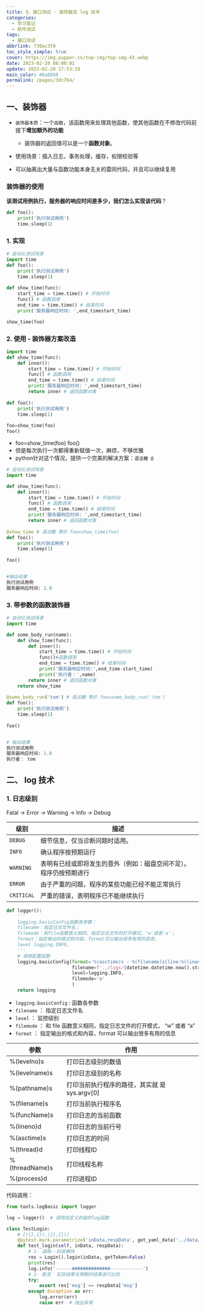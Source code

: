 ```yaml
---
title: 9、接口测试 - 装饰器及 log 技术
categories: 
  - 学习笔记
  - 软件测试
tags: 
  - 接口测试
abbrlink: 730ac3f9
toc_style_simple: true
cover: https://img.pupper.cn/top-img/top-img-43.webp
date: 2023-02-20 08:00:01
update: 2023-02-20 17:53:18
main_color: #6a8888
permalink: /pages/3dc7b4/
---
```


## 一、装饰器

-   `装饰器本质`：一个`函数`，该函数用来处理其他函数，使其他函数在不修改代码前提下**增加额外的功能**
    -   装饰器的返回值可以是一个**函数对象**。

-   使用场景：插入日志，事务处理，缓存，权限校验等

-   可以抽离出大量与函数功能本身无关的雷同代码，并且可以继续复用

### 装饰器的使用

**该测试用例执行，服务器的响应时间是多少，我们怎么实现该代码**？  

```python
def foo():
    print('执行测试用例')
    time.sleep(1）
```

### 1. 实现

```python
# 自动化测试场景
import time
def foo():
    print('执行测试用例')
    time.sleep(1)
    
def show_time(func):
	start_time = time.time() # 开始时间
	func() # 函数调用
	end_time = time.time() # 结束时间
	print('服务器响应时间: ',end_timestart_time)

show_time(foo)
```

### 2. 使用 - 装饰器方案改造

```python
import time
def show_time(func):
    def inner():
        start_time = time.time() # 开始时间
        func() # 函数调用
        end_time = time.time() # 结束时间
        print('服务器响应时间: ',end_timestart_time)
        return inner # 返回函数对象
    
def foo():
	print('执行测试用例')
	time.sleep(1)
    
foo=show_time(foo)
foo()
```

-   foo=show_time(foo) foo()
-   但是每次执行一次都得重新赋值一次，麻烦，不够优雅
-   python针对这个情况，提供一个完美的解决方案：`语法糖 @`  

```python
# 自动化测试场景
import time

def show_time(func):
    def inner():
        start_time = time.time() # 开始时间
        func() # 函数调用
        end_time = time.time() # 结束时间
        print('服务器响应时间: ',end_timestart_time)
        return inner # 返回函数对象
    
@show_time # 语法糖 等价 foo=show_time(foo)
def foo():
	print('执行测试用例')
	time.sleep(1)
    
foo()


#输出结果
执行测试用例
服务器响应时间: 1.0
```

### 3. 带参数的函数装饰器

```python
# 自动化测试场景
import time

def some_body_run(name):
    def show_time(func):
        def inner():
            start_time = time.time() # 开始时间
            func()#函数调用
            end_time = time.time() # 结束时间
            print('服务器响应时间:',end_time-start_time)
            print('执行者：',name)
        return inner # 返回函数对象
    return show_time
                  
@some_body_run('tom') # 语法糖 等价 foo=some_body_run('tom')
def foo():
	print('执行测试用例')
	time.sleep(1)
    
foo()


# 输出结果
执行测试用例
服务器响应时间: 1.0
执行者： tom
```

## 二、 log 技术

### 1. 日志级别

 Fatal -> Error -> Warning -> Info -> Debug

| 级别       | 描述                                                               |
|------------|--------------------------------------------------------------------|
| `DEBUG`    | 细节信息，仅当诊断问题时适用。                                     |
| `INFO`     | 确认程序按预期运行                                                 |
| `WARNING`  | 表明有已经或即将发生的意外（例如：磁盘空间不足）。程序仍按预期进行 |
| `ERROR`    | 由于严重的问题，程序的某些功能已经不能正常执行                     |
| `CRITICAL` | 严重的错误，表明程序已不能继续执行                                 |

```python
def logger():
    '''
    logging.basicConfig函数各参数：
    filename：指定日志文件名；
    filemode：和file函数意义相同，指定日志文件的打开模式，'w'或者'a'；
    format：指定输出的格式和内容，format可以输出很多有用的信息，
    level logging.INFO,
    '''
    # 调用配置函数
    logging.basicConfig(format='%(asctime)s - %(filename)s[line:%(lineno)d] - %(levelname)s:%(message)s',
                        filename=f'../logs/{datetime.datetime.now().strftime("%Y_%m_%d %H-%M-%S")}.log',
                        level=logging.INFO,
                        filemode='a'
                        )
    return logging
```

-   `logging.basicConfig` : 函数各参数
-   `filename` ： 指定日志文件名
-   `level` ： 监控级别
-   `filemode` ： 和 file 函数意义相同，指定日志文件的打开模式， “w” 或者 “a”
-   `format` ： 指定输出的格式和内容，format 可以输出很多有用的信息

| 参数            | 作用                                         |
|-----------------|----------------------------------------------|
| %(levelno)s     | 打印日志级别的数值                           |
| %(levelname)s   | 打印日志级别的名称                           |
| %(pathname)s    | 打印当前执行程序的路径，其实就 是sys.argv[0] |
| %(filename)s    | 打印当前执行程序名                           |
| %(funcName)s    | 打印日志的当前函数                           |
| %(lineno)d      | 打印日志的当前行号                           |
| %(asctime)s     | 打印日志的时间                               |
| %(thread)d      | 打印线程ID                                   |
| % (threadName)s | 打印线程名称                                 |
| %(process)d     | 打印进程ID                                   |

代码调用：

```python
from tools.logBasic import logger

log = logger()  # 调用自定义封装的log函数

class TestLogin:
    # [({},{}),({},{})]
    @pytest.mark.parametrize('inData,respData', get_yaml_data('../data/data.yaml'))
    def test_login(self, inData, respData):
        # 1- 调用--封装模块
        res = Login().login(inData, getToken=False)
        print(res)
        log.info('------##############------------')
        # 2- 断言  实际结果与预期的结果进行比较
        try:
            assert res['msg'] == respData['msg']
        except Exception as err:
            log.error(err)  
            raise err  # 抛出异常
```

